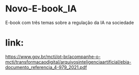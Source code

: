 # Novo-E-book_IA
E-book com três temas sobre a regulação da IA na sociedade
# link:
https://www.gov.br/mcti/pt-br/acompanhe-o-mcti/transformacaodigital/arquivosinteligenciaartificial/ebia-documento_referencia_4-979_2021.pdf
